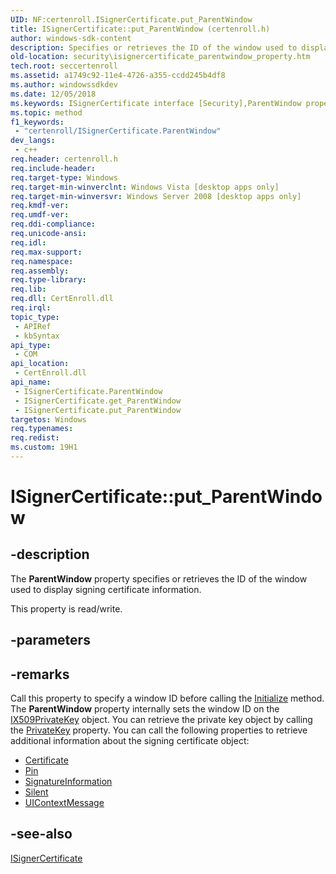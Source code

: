 ```yaml
---
UID: NF:certenroll.ISignerCertificate.put_ParentWindow
title: ISignerCertificate::put_ParentWindow (certenroll.h)
author: windows-sdk-content
description: Specifies or retrieves the ID of the window used to display signing certificate information.
old-location: security\isignercertificate_parentwindow_property.htm
tech.root: seccertenroll
ms.assetid: a1749c92-11e4-4726-a355-ccdd245b4df8
ms.author: windowssdkdev
ms.date: 12/05/2018
ms.keywords: ISignerCertificate interface [Security],ParentWindow property, ISignerCertificate.ParentWindow, ISignerCertificate.put_ParentWindow, ISignerCertificate::ParentWindow, ISignerCertificate::get_ParentWindow, ISignerCertificate::put_ParentWindow, ParentWindow property [Security], ParentWindow property [Security],ISignerCertificate interface, certenroll/ISignerCertificate::ParentWindow, certenroll/ISignerCertificate::get_ParentWindow, certenroll/ISignerCertificate::put_ParentWindow, put_ParentWindow, security.isignercertificate_parentwindow_property
ms.topic: method
f1_keywords: 
 - "certenroll/ISignerCertificate.ParentWindow"
dev_langs:
 - c++
req.header: certenroll.h
req.include-header: 
req.target-type: Windows
req.target-min-winverclnt: Windows Vista [desktop apps only]
req.target-min-winversvr: Windows Server 2008 [desktop apps only]
req.kmdf-ver: 
req.umdf-ver: 
req.ddi-compliance: 
req.unicode-ansi: 
req.idl: 
req.max-support: 
req.namespace: 
req.assembly: 
req.type-library: 
req.lib: 
req.dll: CertEnroll.dll
req.irql: 
topic_type:
 - APIRef
 - kbSyntax
api_type:
 - COM
api_location:
 - CertEnroll.dll
api_name:
 - ISignerCertificate.ParentWindow
 - ISignerCertificate.get_ParentWindow
 - ISignerCertificate.put_ParentWindow
targetos: Windows
req.typenames: 
req.redist: 
ms.custom: 19H1
---
```


# ISignerCertificate::put_ParentWindow


## -description


The <b>ParentWindow</b> property specifies or retrieves the ID of the window used to display signing certificate information.

This property is read/write.


## -parameters


## -remarks



Call this property to specify a window ID before calling the <a href="https://docs.microsoft.com/windows/desktop/api/certenroll/nf-certenroll-isignercertificate-initialize">Initialize</a> method. The <b>ParentWindow</b> property internally sets the window ID on the  <a href="https://docs.microsoft.com/windows/desktop/api/certenroll/nn-certenroll-ix509privatekey">IX509PrivateKey</a> object. You can retrieve the private key object by calling the <a href="https://docs.microsoft.com/windows/desktop/api/certenroll/nf-certenroll-isignercertificate-get_privatekey">PrivateKey</a> property. You can call the following properties to retrieve additional information about the signing certificate object:<ul>
<li>
<a href="https://docs.microsoft.com/windows/desktop/api/certenroll/nf-certenroll-isignercertificate-get_certificate">Certificate</a>
</li>
<li>
<a href="https://docs.microsoft.com/windows/desktop/api/certenroll/nf-certenroll-isignercertificate-put_pin">Pin</a>
</li>
<li>
<a href="https://docs.microsoft.com/windows/desktop/api/certenroll/nf-certenroll-isignercertificate-get_signatureinformation">SignatureInformation</a>
</li>
<li>
<a href="https://docs.microsoft.com/windows/desktop/api/certenroll/nf-certenroll-isignercertificate-get_silent">Silent</a>
</li>
<li>
<a href="https://docs.microsoft.com/windows/desktop/api/certenroll/nf-certenroll-isignercertificate-get_uicontextmessage">UIContextMessage</a>
</li>
</ul>





## -see-also




<a href="https://docs.microsoft.com/windows/desktop/api/certenroll/nn-certenroll-isignercertificate">ISignerCertificate</a>
 

 


